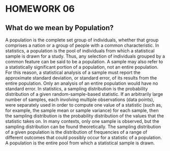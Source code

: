 # HOMEWORK 06

<script type="text/x-mathjax-config">
    MathJax.Hub.Config({
      tex2jax: {
        skipTags: ['script', 'noscript', 'style', 'textarea', 'pre'],
        inlineMath: [['\\(','\\)'], ['$', '$']],
        displayMath: [ ['$$','$$'], ["\\[","\\]"] ],
      }
    });
  </script>
  <script src="https://cdn.mathjax.org/mathjax/latest/MathJax.js?config=TeX-AMS-MML_HTMLorMML" type="text/javascript"></script>

## What do we mean by Population?

A population is the complete set group of individuals, whether that group comprises a nation or a group of people with a common characteristic.
In statistics, a population is the pool of individuals from which a statistical sample is drawn for a study. Thus, any selection of individuals grouped by a common feature can be said to be a population. A sample may also refer to a statistically significant portion of a population, not an entire population. For this reason, a statistical analysis of a sample must report the approximate standard deviation, or standard error, of its results from the entire population. Only an analysis of an entire population would have no standard error.
In statistics, a sampling distribution is the probability distribution of a given random-sample-based statistic. If an arbitrarily large number of samples, each involving multiple observations (data points), were separately used in order to compute one value of a statistic (such as, for example, the sample mean or sample variance) for each sample, then the sampling distribution is the probability distribution of the values that the statistic takes on. In many contexts, only one sample is observed, but the sampling distribution can be found theoretically. The sampling distribution of a given population is the distribution of frequencies of a range of different outcomes that could possibly occur for a statistic of a population. A population is the entire pool from which a statistical sample is drawn. 
